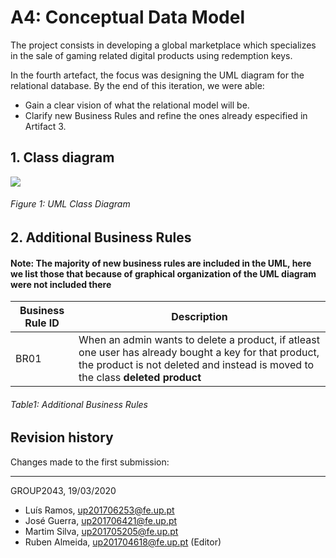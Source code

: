 # A4: Conceptual Data Model

The project consists in developing a global marketplace which specializes in the sale of gaming related digital products using redemption keys.

In the fourth artefact, the focus was designing the UML diagram for the relational database. By the end of this iteration, we were able:

* Gain a clear vision of what the relational model will be.
* Clarify new Business Rules and refine the ones already especified in Artifact 3.

## 1. Class diagram
<a href="https://i.imgur.com/M7zC2Bb.png"><img src="https://i.imgur.com/M7zC2Bb.png"/></a>
###### Figure 1: UML Class Diagram



## 2. Additional Business Rules
 
#### Note: The majority of new business rules are included in the UML, here we list those that because of graphical organization of the UML diagram were not included there

| Business Rule ID | Description | 
| -------- | -------- | 
| BR01     | When an admin wants to delete a product, if atleast one user has already bought a key for that product, the product is not deleted and instead is moved to the class **deleted product**|
###### Table1: Additional Business Rules


## Revision history

Changes made to the first submission:


***
GROUP2043, 19/03/2020
 
* Luís Ramos, up201706253@fe.up.pt
* José Guerra, up201706421@fe.up.pt
* Martim Silva, up201705205@fe.up.pt
* Ruben Almeida, up201704618@fe.up.pt (Editor)
